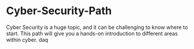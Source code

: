 # Cyber-Security-Path
Cyber Security is a huge topic, and it can be challenging to know where to start. This path will give you a hands-on introduction to different areas within cyber.
daq
